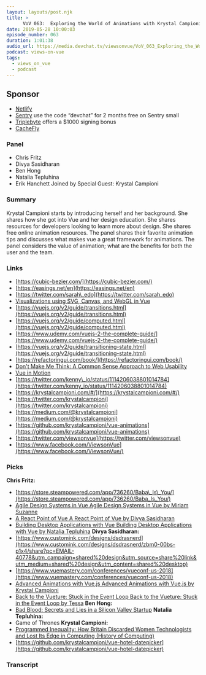 ```yaml
---
layout: layouts/post.njk
title: >
      VoV 063:  Exploring the World of Animations with Krystal Campioni
date: 2019-05-28 10:00:03
episode_number: 063
duration: 1:01:38
audio_url: https://media.devchat.tv/viewsonvue/VoV_063_Exploring_the_World_of_Animations_with_Krystal_Campioni.mp3
podcast: views-on-vue
tags: 
  - views_on_vue
  - podcast
---
```


## **Sponsor**

- [Netlify](https://www.netlify.com/)
- [Sentry](https://sentry.io/) use the code “devchat” for 2 months free on Sentry small 
- [Triplebyte](https://triplebyte.com/vue) offers a $1000 signing bonus
- [CacheFly](https://www.cachefly.com/)

### **Panel**

- Chris Fritz
- Divya Sasidharan
- Ben Hong
- Natalia Tepluhina
- Erik Hanchett
Joined by Special Guest: Krystal Campioni
### **Summary**
Krystal Campioni starts by introducing herself and her background. She shares how she got into Vue and her design education. She shares resources for developers looking to learn more about design. She shares free online animation resources. The panel shares their favorite animation tips and discusses what makes vue a great framework for animations. The panel considers the value of animation; what are the benefits for both the user and the team. 
### **Links**

- [https://cubic-bezier.com/](https://cubic-bezier.com/)
- [https://easings.net/en](https://easings.net/en)
- [https://twitter.com/sarah\_edo](https://twitter.com/sarah_edo)
- [Visualizations using SVG, Canvas, and WebGL in Vue](https://www.vuemastery.com/conferences/vuejs-amsterdam-2019/visualizations-using-svg-canvas-and-webgl-in-vue/)
- [https://vuejs.org/v2/guide/transitions.html](https://vuejs.org/v2/guide/transitions.html)
- [https://vuejs.org/v2/guide/computed.html](https://vuejs.org/v2/guide/computed.html)
- [https://www.udemy.com/vuejs-2-the-complete-guide/](https://www.udemy.com/vuejs-2-the-complete-guide/)
- [https://vuejs.org/v2/guide/transitioning-state.html](https://vuejs.org/v2/guide/transitioning-state.html)
- [https://refactoringui.com/book/](https://refactoringui.com/book/)
- [Don't Make Me Think: A Common Sense Approach to Web Usability](https://www.amazon.de/Dont-Make-Me-Think-Usability/dp/0321965515/ref=asc_df_0321965515/?ie=UTF8&qid=1548462018&sr=8-1&linkCode=ll1&tag=devchattv-20&linkId=f06bfe7482dca8bb751ed6d7cc86e2ab&language=en_US)
- [Vue in Motion](https://www.vuemastery.com/conferences/vueconf-us-2018/vue-in-motion-rachel-nabors)
- [https://twitter.com/kenny\_io/status/1114206038801014784](https://twitter.com/kenny_io/status/1114206038801014784)
- [https://krystalcampioni.com/#/](https://krystalcampioni.com/#/)
- [https://twitter.com/krystalcampioni](https://twitter.com/krystalcampioni)
- [https://medium.com/@krystalcampioni](https://medium.com/@krystalcampioni)
- [https://github.com/krystalcampioni/vue-animations](https://github.com/krystalcampioni/vue-animations)
- [https://twitter.com/viewsonvue](https://twitter.com/viewsonvue)
- [https://www.facebook.com/ViewsonVue](https://www.facebook.com/ViewsonVue/)

### **Picks**
 **Chris Fritz:**
- [https://store.steampowered.com/app/736260/Baba\_Is\_You/](https://store.steampowered.com/app/736260/Baba_Is_You/)
- [Agile Design Systems in Vue Agile Design Systems in Vue by Miriam Suzanne](https://www.vuemastery.com/conferences/vueconf-us-2018/agile-design-systems-in-vue-miriam-suzanne/)
- [A React Point of Vue A React Point of Vue by Divya Sasidharan](https://www.vuemastery.com/conferences/vueconf-us-2018/a-react-point-of-vue-divya-sasidharan/)
- [Building Desktop Applications with Vue Building Desktop Applications with Vue by Natalia Tepluhina](https://www.vuemastery.com/conferences/vueconf-us-2019/building-desktop-applications-with-vue)
**Divya Sasidharan:**
- [https://www.customink.com/designs/dsdrasnerd](https://www.customink.com/designs/dsdrasnerd/zbm0-00bs-p1x4/share?pc=EMAIL-40778&utm_campaign=shared%20design&utm_source=share%20link&utm_medium=shared%20design&utm_content=shared%20desktop)
- [https://www.vuemastery.com/conferences/vueconf-us-2018](https://www.vuemastery.com/conferences/vueconf-us-2018)
- [Advanced Animations with Vue.js Advanced Animations with Vue.js by Krystal Campioni](https://www.vuemastery.com/conferences/vueconf-us-2019/advanced-animations-with-vuejs)
- [Back to the Vueture: Stuck in the Event Loop Back to the Vueture: Stuck in the Event Loop by Tessa](https://www.vuemastery.com/conferences/vueconf-us-2019/back-to-the-vueture-stuck-in-the-event-loop)
**Ben Hong:**
- [Bad Blood: Secrets and Lies in a Silicon Valley Startup](https://www.amazon.com/Bad-Blood-Secrets-Silicon-Startup/dp/152473165X/ref=sr_1_1?ie=UTF8&qid=1548462018&sr=8-1&linkCode=ll1&tag=devchattv-20&linkId=f06bfe7482dca8bb751ed6d7cc86e2ab&language=en_US)
**Natalia Tepluhina:**
- Game of Thrones
**Krystal Campioni:**
- [Programmed Inequality: How Britain Discarded Women Technologists and Lost Its Edge in Computing (History of Computing)](https://www.amazon.com/Programmed-Inequality-Discarded-Technologists-Computing/dp/0262535181/ref=sr_1_1?ie=UTF8&qid=1548462018&sr=8-1&linkCode=ll1&tag=devchattv-20&linkId=f06bfe7482dca8bb751ed6d7cc86e2ab&language=en_US)
- [https://github.com/krystalcampioni/vue-hotel-datepicker](https://github.com/krystalcampioni/vue-hotel-datepicker)


### Transcript


